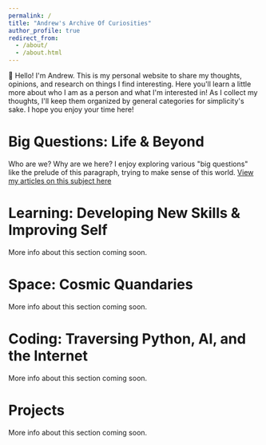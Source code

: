 ```yaml
---
permalink: /
title: "Andrew's Archive Of Curiosities"
author_profile: true
redirect_from: 
  - /about/
  - /about.html
---
```


👋 Hello! I'm Andrew. This is my personal website to share my thoughts, opinions, and research on things I find interesting. Here you'll learn a little more about who I am as a person and what I'm interested in! As I collect my thoughts, I'll keep them organized by general categories for simplicity's sake. I hope you enjoy your time here!

Big Questions: Life & Beyond
======
Who are we? Why are we here? I enjoy exploring various "big questions" like the prelude of this paragraph, trying to make sense of this world. 
[View my articles on this subject here](https://palombo.life/big-questions)

Learning: Developing New Skills & Improving Self
======
More info about this section coming soon.

Space: Cosmic Quandaries
======
More info about this section coming soon.

Coding: Traversing Python, AI, and the Internet
======
More info about this section coming soon.

Projects
======
More info about this section coming soon.
